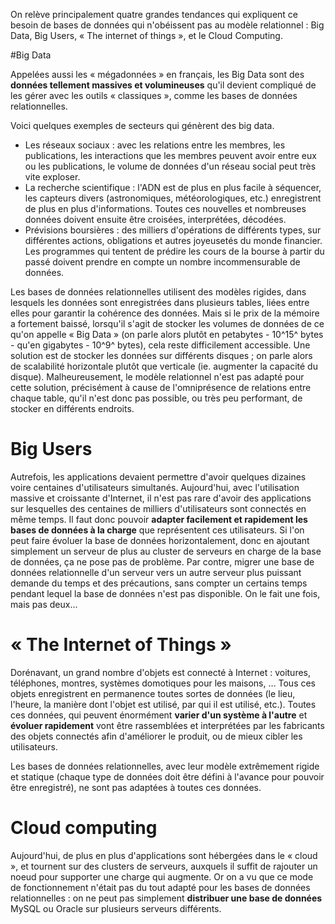 On relève principalement quatre grandes tendances qui expliquent ce besoin de bases de données qui n'obéissent pas au modèle relationnel : Big Data, Big Users, « The internet of things », et le Cloud Computing.

#Big Data

Appelées aussi les « mégadonnées » en français, les Big Data sont des **données tellement massives et volumineuses** qu'il devient compliqué de les gérer avec les outils « classiques », comme les bases de données relationnelles.

Voici quelques exemples de secteurs qui génèrent des big data.

- Les réseaux sociaux : avec les relations entre les membres, les publications, les interactions que les membres peuvent avoir entre eux ou les publications, le volume de données d'un réseau social peut très vite exploser. 
- La recherche scientifique : l'ADN est de plus en plus facile à séquencer, les capteurs divers (astronomiques, météorologiques, etc.) enregistrent de plus en plus d'informations. Toutes ces nouvelles et nombreuses données doivent ensuite être croisées, interprétées, décodées.
- Prévisions boursières : des milliers d'opérations de différents types, sur différentes actions, obligations et autres joyeusetés du monde financier. Les programmes qui tentent de prédire les cours de la bourse à partir du passé doivent prendre en compte un nombre incommensurable de données.

Les bases de données relationnelles utilisent des modèles rigides, dans lesquels les données sont enregistrées dans plusieurs tables, liées entre elles pour garantir la cohérence des données. Mais si le prix de la mémoire a fortement baissé, lorsqu'il s'agit de stocker les volumes de données de ce qu'on appelle « Big Data » (on parle alors plutôt en petabytes - 10^15^ bytes - qu'en gigabytes - 10^9^ bytes), cela reste difficilement accessible. Une solution est de stocker les données sur différents disques ; on parle alors de scalabilité horizontale plutôt que verticale (ie. augmenter la capacité du disque). Malheureusement, le modèle relationnel n'est pas adapté pour cette solution, précisément à cause de l'omniprésence de relations entre chaque table, qu'il n'est donc pas possible, ou très peu performant, de stocker en différents endroits.

# Big Users

Autrefois, les applications devaient permettre d'avoir quelques dizaines voire centaines d'utilisateurs simultanés. Aujourd'hui, avec l'utilisation massive et croissante d'Internet, il n'est pas rare d'avoir des applications sur lesquelles des centaines de milliers d'utilisateurs sont connectés en même temps. Il faut donc pouvoir **adapter facilement et rapidement les bases de données à la charge** que représentent ces utilisateurs. Si l'on peut faire évoluer la base de données horizontalement, donc en ajoutant simplement un serveur de plus au cluster de serveurs en charge de la base de données, ça ne pose pas de problème. Par contre, migrer une base de données relationnelle d'un serveur vers un autre serveur plus puissant demande du temps et des précautions, sans compter un certains temps pendant lequel la base de données n'est pas disponible. On le fait une fois, mais pas deux...

# « The Internet of Things »

Dorénavant, un grand nombre d'objets est connecté à Internet : voitures, téléphones, montres, systèmes domotiques pour les maisons, … Tous ces objets enregistrent en permanence toutes sortes de données (le lieu, l'heure, la manière dont l'objet est utilisé, par qui il est utilisé, etc.). Toutes ces données, qui peuvent énormément **varier d'un système à l'autre** et **évoluer rapidement** vont être rassemblées et interprétées par les fabricants des objets connectés afin d'améliorer le produit, ou de mieux cibler les utilisateurs.

Les bases de données relationnelles, avec leur modèle extrêmement rigide et statique (chaque type de données doit être défini à l'avance pour pouvoir être enregistré), ne sont pas adaptées à toutes ces données.

# Cloud computing

Aujourd'hui, de plus en plus d'applications sont hébergées dans le « cloud », et tournent sur des clusters de serveurs, auxquels il suffit de rajouter un noeud pour supporter une charge qui augmente. Or on a vu que ce mode de fonctionnement n'était pas du tout adapté pour les bases de données relationnelles : on ne peut pas simplement **distribuer une base de données** MySQL ou Oracle sur plusieurs serveurs différents.